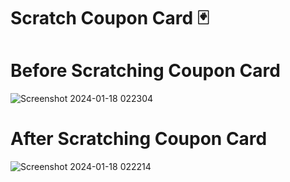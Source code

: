 # Scratch Coupon Card 🃏

# Before Scratching Coupon Card 
![Screenshot 2024-01-18 022304](https://github.com/ersumitkumargarsa/Scratch-Coupon-Card/assets/95330561/8b97f6f9-2cae-4ccd-8b02-f4184d476e13)

# After Scratching Coupon Card
![Screenshot 2024-01-18 022214](https://github.com/ersumitkumargarsa/Scratch-Coupon-Card/assets/95330561/10d4f8ab-19f8-4f47-b9b7-75ed7b95755f)


